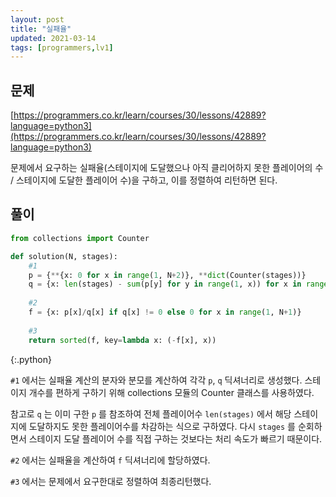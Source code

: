 ```yaml
---
layout: post
title: "실패율"
updated: 2021-03-14
tags: [programmers,lv1]
---
```


## 문제

[https://programmers.co.kr/learn/courses/30/lessons/42889?language=python3](https://programmers.co.kr/learn/courses/30/lessons/42889?language=python3)

문제에서 요구하는 실패율(스테이지에 도달했으나 아직 클리어하지 못한 플레이어의 수 / 스테이지에 도달한 플레이어 수)을 구하고, 이를 정렬하여 리턴하면 된다.

## 풀이

```py
from collections import Counter

def solution(N, stages):
    #1
    p = {**{x: 0 for x in range(1, N+2)}, **dict(Counter(stages))}
    q = {x: len(stages) - sum(p[y] for y in range(1, x)) for x in range(1, N+2)}
    
    #2
    f = {x: p[x]/q[x] if q[x] != 0 else 0 for x in range(1, N+1)}
    
    #3
    return sorted(f, key=lambda x: (-f[x], x))
```
{:.python}

`#1` 에서는 실패율 계산의 분자와 분모를 계산하여 각각 `p`, `q` 딕셔너리로 생성했다. 스테이지 개수를 편하게 구하기 위해 collections 모듈의 Counter 클래스를 사용하였다.

참고로 `q` 는 이미 구한 `p` 를 참조하여 전체 플레이어수 `len(stages)` 에서 해당 스테이지에 도달하지도 못한 플레이어수를 차감하는 식으로 구하였다. 다시 `stages` 를 순회하면서 스테이지 도달 플레이어 수를 직접 구하는 것보다는 처리 속도가 빠르기 때문이다.

`#2` 에서는 실패율을 계산하여 `f` 딕셔너리에 할당하였다.

`#3` 에서는 문제에서 요구한대로 정렬하여 최종리턴했다.